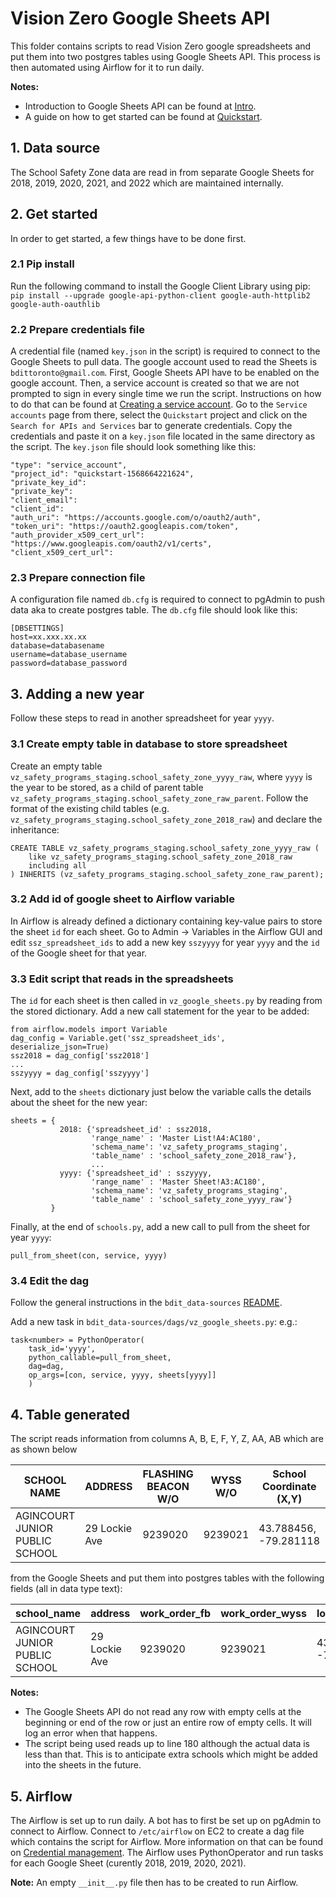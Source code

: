 # Vision Zero Google Sheets API 
This folder contains scripts to read Vision Zero google spreadsheets and put them into two postgres tables using Google Sheets API. This process is then automated using Airflow for it to run daily.

**Notes:** 
- Introduction to Google Sheets API can be found at [Intro](https://developers.google.com/sheets/api/guides/concepts).
- A guide on how to get started can be found at [Quickstart](https://developers.google.com/sheets/api/quickstart/python).

## 1. Data source
The School Safety Zone data are read in from separate Google Sheets for 2018, 2019, 2020, 2021, and 2022 which are maintained internally.

## 2. Get started
In order to get started, a few things have to be done first.

### 2.1 Pip install
Run the following command to install the Google Client Library using pip:
`pip install --upgrade google-api-python-client google-auth-httplib2 google-auth-oauthlib`

### 2.2 Prepare credentials file
A credential file (named `key.json` in the script) is required to connect to the Google Sheets to pull data. The google account used to read the Sheets is `bdittoronto@gmail.com`. First, Google Sheets API have to be enabled on the google account. Then, a service account is created so that we are not prompted to sign in every single time we run the script. Instructions on how to do that can be found at [Creating a service account](https://github.com/googleapis/google-api-python-client/blob/master/docs/oauth-server.md#creating-a-service-account). Go to the `Service accounts` page from there, select the `Quickstart` project and click on the `Search for APIs and Services` bar to generate credentials. Copy the credentials and paste it on a `key.json` file located in the same directory as the script. The `key.json` file should look something like this:

    "type": "service_account",
    "project_id": "quickstart-1568664221624",
    "private_key_id": 
    "private_key":
    "client_email":
    "client_id": 
    "auth_uri": "https://accounts.google.com/o/oauth2/auth",
    "token_uri": "https://oauth2.googleapis.com/token",
    "auth_provider_x509_cert_url": "https://www.googleapis.com/oauth2/v1/certs",
    "client_x509_cert_url": 

### 2.3 Prepare connection file
A configuration file named `db.cfg` is required to connect to pgAdmin to push data aka to create postgres table. The `db.cfg` file should look like this:

```
[DBSETTINGS]
host=xx.xxx.xx.xx
database=databasename
username=database_username
password=database_password
```

## 3. Adding a new year
Follow these steps to read in another spreadsheet for year `yyyy`.

### 3.1 Create empty table in database to store spreadsheet
Create an empty table `vz_safety_programs_staging.school_safety_zone_yyyy_raw`, where `yyyy` is the year to be stored, as a child of parent table `vz_safety_programs_staging.school_safety_zone_raw_parent`. Follow the format of the existing child tables (e.g. `vz_safety_programs_staging.school_safety_zone_2018_raw`) and declare the inheritance:

```
CREATE TABLE vz_safety_programs_staging.school_safety_zone_yyyy_raw (
   	like vz_safety_programs_staging.school_safety_zone_2018_raw 
	including all
) INHERITS (vz_safety_programs_staging.school_safety_zone_raw_parent);

```

### 3.2 Add id of google sheet to Airflow variable
In Airflow is already defined a dictionary containing key-value pairs to store the sheet `id` for each sheet. Go to Admin -> Variables in the Airflow GUI and edit `ssz_spreadsheet_ids` to add a new key `sszyyyy` for year `yyyy` and the `id` of the Google sheet for that year.



### 3.3 Edit script that reads in the spreadsheets
The `id` for each sheet is then called in `vz_google_sheets.py` by reading from the stored dictionary. Add a new call statement for the year to be added:

```
from airflow.models import Variable
dag_config = Variable.get('ssz_spreadsheet_ids', deserialize_json=True)
ssz2018 = dag_config['ssz2018']
...
sszyyyy = dag_config['sszyyyy']
```

Next, add to the `sheets` dictionary just below the variable calls the details about the sheet for the new year:

```
sheets = {
           2018: {'spreadsheet_id' : ssz2018,
                  'range_name' : 'Master List!A4:AC180',
                  'schema_name': 'vz_safety_programs_staging',
                  'table_name' : 'school_safety_zone_2018_raw'},
                  ...
           yyyy: {'spreadsheet_id' : sszyyyy,
                  'range_name' : 'Master Sheet!A3:AC180',
                  'schema_name': 'vz_safety_programs_staging',
                  'table_name' : 'school_safety_zone_yyyy_raw'}
         }
```

Finally, at the end of `schools.py`, add a new call to pull from the sheet for year `yyyy`:

```
pull_from_sheet(con, service, yyyy)
```

### 3.4 Edit the dag
Follow the general instructions in the `bdit_data-sources` [README](https://github.com/CityofToronto/bdit_data-sources/tree/master/dags).

Add a new task in `bdit_data-sources/dags/vz_google_sheets.py`:
e.g.:

```
task<number> = PythonOperator(
    task_id='yyyy',
    python_callable=pull_from_sheet,
    dag=dag,
    op_args=[con, service, yyyy, sheets[yyyy]]
    )
```


## 4. Table generated
The script reads information from columns A, B, E, F, Y, Z, AA, AB which are as shown below

|SCHOOL NAME|ADDRESS|FLASHING BEACON W/O|WYSS W/O|School Coordinate (X,Y)|Final Sign Installation Date|FB Locations (X,Y)|WYS Locations (X,Y)|
|-----------|-------|-------------|---------------|--------------|-----------------------|------------|--------------|
|AGINCOURT JUNIOR PUBLIC SCHOOL|29 Lockie Ave|9239020|9239021|43.788456, -79.281118|January 9, 2019|43.786566, -79.279023|43.787530, -79.279456|

from the Google Sheets and put them into postgres tables with the following fields (all in data type text):

|school_name|address|work_order_fb|work_order_wyss|locations_zone|final_sign_installation|locations_fb|locations_wyss|
|-----------|-------|-------------|---------------|--------------|-----------------------|------------|--------------|
|AGINCOURT JUNIOR PUBLIC SCHOOL|29 Lockie Ave|9239020|9239021|43.788456, -79.281118|January 9, 2019|43.786566, -79.279023|43.787530, -79.279456|

**Notes:** 
* The Google Sheets API do not read any row with empty cells at the beginning or end of the row or just an entire row of empty cells. It will log an error when that happens.
* The script being used reads up to line 180 although the actual data is less than that. This is to anticipate extra schools which might be added into the sheets in the future.

## 5. Airflow
The Airflow is set up to run daily. A bot has to first be set up on pgAdmin to connect to Airflow. Connect to `/etc/airflow` on EC2 to create a dag file which contains the script for Airflow. More information on that can be found on [Credential management](https://www.notion.so/bditto/Automating-Stuff-5440feb635c0474d84ea275c9f72c362#dcb7f4b37eae48cba5c290dee5a6ef68). The Airflow uses PythonOperator and run tasks for each Google Sheet (curently 2018, 2019, 2020, 2021).

**Note:** An empty `__init__.py` file then has to be created to run Airflow. 


